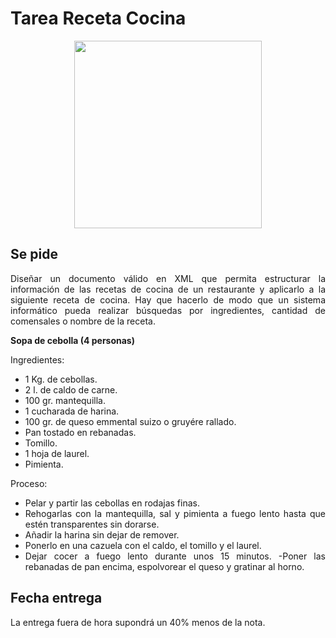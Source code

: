 <div align="justify">

# Tarea Receta Cocina

<div align="center">
  <img width="300px" src="https://www.trecebits.com/wp-content/uploads/2020/05/Cocina-800x445.jpg">
</div>

## Se pide

Diseñar un documento válido en XML que permita estructurar la información de las recetas de cocina de un restaurante y aplicarlo a la siguiente receta de cocina. Hay que hacerlo de modo que un sistema informático pueda realizar búsquedas por ingredientes, cantidad de comensales o nombre de la receta.

__Sopa de cebolla (4 personas)__

Ingredientes:
- 1 Kg. de cebollas.
- 2 l. de caldo de carne.
- 100 gr. mantequilla.
- 1 cucharada de harina.
- 100 gr. de queso emmental suizo o gruyére rallado.
- Pan tostado en rebanadas.
- Tomillo.
- 1 hoja de laurel.
- Pimienta.

Proceso:
- Pelar y partir las cebollas en rodajas finas.
- Rehogarlas con la mantequilla, sal y pimienta a fuego lento hasta que estén transparentes sin dorarse.
- Añadir la harina sin dejar de remover.
- Ponerlo en una cazuela con el caldo, el tomillo y el laurel.
- Dejar cocer a fuego lento durante unos 15 minutos.
-Poner las rebanadas de pan encima, espolvorear el queso y gratinar al horno.

## Fecha entrega

  La entrega fuera de hora supondrá un 40% menos de la nota.


<!--
 <details>
   <summary>PULSA PARA VER LA RESPUESTA CORRECTA:</summary>

 La estructura del XML para estructurar la información de las recetas de cocina es la siguiente:
- Elemento raíz recetas
	- Elemento __receta__
		- Elemento __nombre__
		- Elemento __comensales__
		- Elemento __ingredientes__
      - Elemento __ingrediente__ , atributos: _unidad_, _cantidad_
		Elemento __elaboracion__
			Elemento __paso__	, atributos _numero_


 Dentro del enunciado se especifica que el sistema informático que va a trabajar con el __XML__ utilizará el _nombre de la receta_, el _número de comensales_ y los _ingredientes_ para clasificar las recetas por ese motivo cada uno de ellos es un elemento dejando como atributos la cantidad de ingredientes o la unidad de medida de los mismos quedando el XML diferenciado en 4 partes: __la primera__ es el _nombre_ de la receta que se va a elaborar, el _número_ de comensales y los _ingredientes_ que a su vez se compone del elemento ingrediente donde se especifica cada uno de los ingredientes que se van a usar para preparar la receta, la _cantidad_ de ingredientes y la _unidad_ de medida. Finalmente, el __último__ elemento es la elaboración que incluye diferentes pasos para realizar la receta, donde el _número del paso_ es un atributo.

 ```xml
 <?xml version="1.0" encoding="UTF-8"?>
<recetas>
  <receta>
    <nombre>Sopa de cebolla</nombre>
    <comensales>4 personas</comensales>
    <ingredientes>
          <ingrediente cantidad="1" unidad="kilos">cebollas</ingrediente>
          <ingrediente cantidad="2" unidad="litros">caldo de carne</ingrediente>
          <ingrediente cantidad="100" unidad="gramos">mantequilla</ingrediente>
          <ingrediente cantidad="1" unidad="cucharada">harina</ingrediente>
          <ingrediente cantidad="100" unidad="gramos">queso emmental suizo o gruyére rallado</ingrediente>
          <ingrediente cantidad="al gusto" unidad="rebanadas">pan tostado</ingrediente>
           <ingrediente cantidad="1" unidad="hoja">laurel</ingrediente>
          <ingrediente>tomillo</ingrediente>
          <ingrediente>pimienta</ingrediente>
    </ingredientes>
    <elaboracion>
      <paso numero="1">Pelar y partir las cebollas en rodajas y finas</paso>
      <paso numero="2">Rehogarlas con la mantequilla, sal y pimienta a fuego lento hasta que estén transparentes sin dorarse</paso>
      <paso numero="3">Añadir la harina sin dejar de remover</paso>
      <paso numero="4">Ponerlo en una cazuela con el caldo, el tomillo y el laurel</paso>
      <paso numero="5">Dejar cocer a fuego lento durante 15 minutos</paso>
      <paso numero="6">Poner las rebanadas de pan encima. espolvorear el queso y gratinar en el horno</paso>
    </elaboracion>
  </receta>
</recetas>
 ```
 </details>
 -->

</div>
